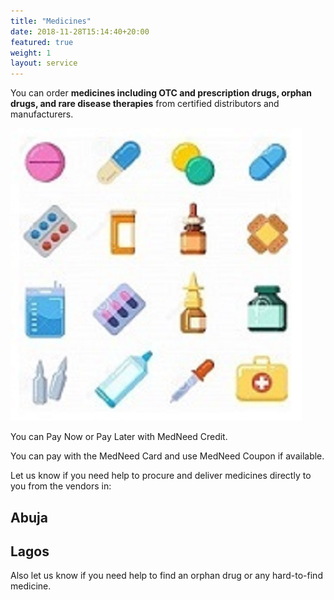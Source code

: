 ```yaml
---
title: "Medicines"
date: 2018-11-28T15:14:40+20:00 
featured: true
weight: 1
layout: service
---
```


You can order **medicines including OTC and prescription drugs, orphan drugs, and rare disease therapies** from certified distributors and manufacturers.


![Pharm drugs](/images/illustrations/pharm-drugs.jpg)

You can Pay Now or Pay Later with MedNeed Credit. 

You can pay with the MedNeed Card and use MedNeed Coupon if available.

Let us know if you need help to procure and deliver medicines directly to you from the vendors in:
## Abuja

## Lagos
Also let us know if you need help to find an orphan drug or any hard-to-find medicine.




